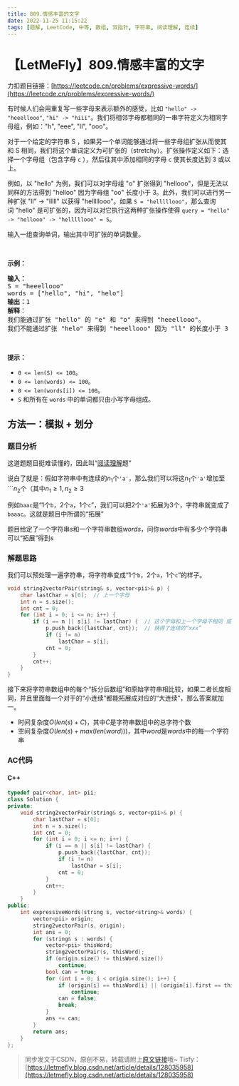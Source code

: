 ```yaml
---
title: 809.情感丰富的文字
date: 2022-11-25 11:15:22
tags: [题解, LeetCode, 中等, 数组, 双指针, 字符串, 阅读理解, 连续]
---
```


# 【LetMeFly】809.情感丰富的文字

力扣题目链接：[https://leetcode.cn/problems/expressive-words/](https://leetcode.cn/problems/expressive-words/)

<p>有时候人们会用重复写一些字母来表示额外的感受，比如 <code>"hello" -> "heeellooo"</code>, <code>"hi" -> "hiii"</code>。我们将相邻字母都相同的一串字符定义为相同字母组，例如："h", "eee", "ll", "ooo"。</p>

<p>对于一个给定的字符串 S ，如果另一个单词能够通过将一些字母组扩张从而使其和 S 相同，我们将这个单词定义为可扩张的（stretchy）。扩张操作定义如下：选择一个字母组（包含字母 <code>c</code> ），然后往其中添加相同的字母 <code>c</code> 使其长度达到 3 或以上。</p>

<p>例如，以 "hello" 为例，我们可以对字母组 "o" 扩张得到 "hellooo"，但是无法以同样的方法得到 "helloo" 因为字母组 "oo" 长度小于 3。此外，我们可以进行另一种扩张 "ll" -> "lllll" 以获得 "helllllooo"。如果 <code>S = "helllllooo"</code>，那么查询词 "hello" 是可扩张的，因为可以对它执行这两种扩张操作使得 <code>query = "hello" -> "hellooo" -> "helllllooo" = S</code>。</p>

<p>输入一组查询单词，输出其中可扩张的单词数量。</p>

<p> </p>

<p><strong>示例：</strong></p>

<pre>
<strong>输入：</strong> 
S = "heeellooo"
words = ["hello", "hi", "helo"]
<strong>输出：</strong>1
<strong>解释</strong>：
我们能通过扩张 "hello" 的 "e" 和 "o" 来得到 "heeellooo"。
我们不能通过扩张 "helo" 来得到 "heeellooo" 因为 "ll" 的长度小于 3 。
</pre>

<p> </p>

<p><strong>提示：</strong></p>

<ul>
	<li><code>0 <= len(S) <= 100</code>。</li>
	<li><code>0 <= len(words) <= 100</code>。</li>
	<li><code>0 <= len(words[i]) <= 100</code>。</li>
	<li><code>S</code> 和所有在 <code>words</code> 中的单词都只由小写字母组成。</li>
</ul>


    
## 方法一：模拟 + 划分

### 题目分析

这道题题目挺难读懂的，因此叫“[阅读理解](https://leetcode.letmefly.xyz/tags/%E9%98%85%E8%AF%BB%E7%90%86%E8%A7%A3/)题”

说白了就是：假如字符串中有连续的$n_1$个```'a'```，那么我们可以将这$n_1$个```'a'```增加至```$n_2$个（其中$n_1\geq1,n_2\geq3$

例如```baac```是“1个```b```，2个```a```，1个```c```”，我们可以把$2$个```'a'```拓展为$3$个，字符串就变成了```baaac```。这就是题目中所谓的“拓展”

题目给定了一个字符串$s$和一个字符串数组$words$，问你$words$中有多少个字符串可以“拓展”得到$s$

### 解题思路

我们可以预处理一遍字符串，将字符串变成“1个```b```，2个```a```，1个```c```”的样子。

```cpp
void string2vectorPair(string& s, vector<pii>& p) {
    char lastChar = s[0];  // 上一个字母
    int n = s.size();
    int cnt = 0;
    for (int i = 0; i <= n; i++) {
        if (i == n || s[i] != lastChar) {  // 这个字母和上一个字母不相同 或 达到了字符串尾
            p.push_back({lastChar, cnt});  // 获得了连续的“xxx”
            if (i != n)
                lastChar = s[i];
            cnt = 0;
        }
        cnt++;
    }
}
```

接下来将字符串数组中的每个“拆分后数组”和原始字符串相比较，如果二者长度相同，并且里面每一个对于的“小连续”都能拓展成对应的“大连续”，那么答案就加一。

+ 时间复杂度$O(len(s) + C)$，其中$C$是字符串数组中的总字符个数
+ 空间复杂度$O(len(s) + max(len(word)))$，其中$word$是$words$中的每一个字符串

### AC代码

#### C++

```cpp
typedef pair<char, int> pii;
class Solution {
private:
    void string2vectorPair(string& s, vector<pii>& p) {
        char lastChar = s[0];
        int n = s.size();
        int cnt = 0;
        for (int i = 0; i <= n; i++) {
            if (i == n || s[i] != lastChar) {
                p.push_back({lastChar, cnt});
                if (i != n)
                    lastChar = s[i];
                cnt = 0;
            }
            cnt++;
        }
    }
public:
    int expressiveWords(string s, vector<string>& words) {
        vector<pii> origin;
        string2vectorPair(s, origin);
        int ans = 0;
        for (string& s : words) {
            vector<pii> thisWord;
            string2vectorPair(s, thisWord);
            if (origin.size() != thisWord.size())
                continue;
            bool can = true;
            for (int i = 0; i < origin.size(); i++) {
                if (origin[i] == thisWord[i] || (origin[i].first == thisWord[i].first && origin[i].second > thisWord[i].second && origin[i].second >= 3))
                    continue;
                can = false;
                break;
            }
            ans += can;
        }
        return ans;
    }
};
```

> 同步发文于CSDN，原创不易，转载请附上[原文链接](https://leetcode.letmefly.xyz/2022/11/25/LeetCode%200809.%E6%83%85%E6%84%9F%E4%B8%B0%E5%AF%8C%E7%9A%84%E6%96%87%E5%AD%97/)哦~
> Tisfy：[https://letmefly.blog.csdn.net/article/details/128035958](https://letmefly.blog.csdn.net/article/details/128035958)
